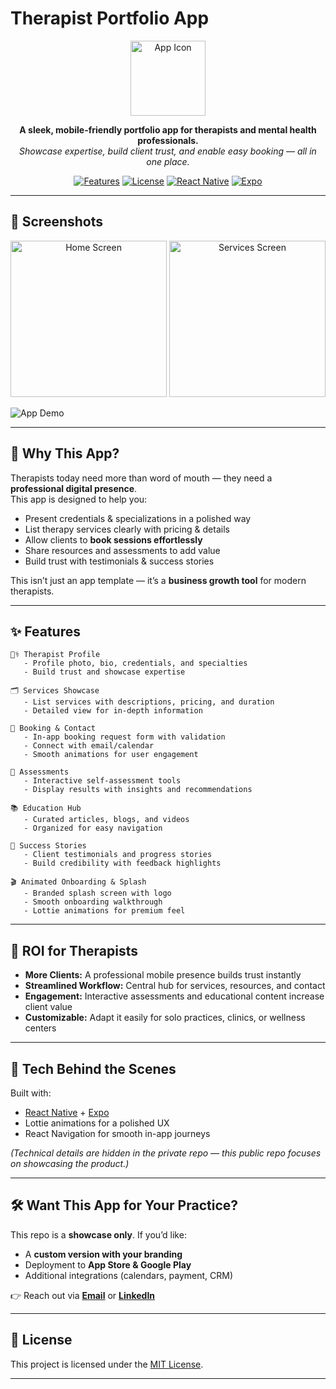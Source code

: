
# Therapist Portfolio App


<p align="center">
   <img src="assets/app-icon-design.svg" alt="App Icon" width="120"/>
</p>

<p align="center">
   <b>A sleek, mobile-friendly portfolio app for therapists and mental health professionals.</b><br>
   <i>Showcase expertise, build client trust, and enable easy booking — all in one place.</i>
</p>

<p align="center">
   <a href="#features"><img src="https://img.shields.io/badge/Features-7+-blue" alt="Features"/></a>
   <a href="LICENSE"><img src="https://img.shields.io/badge/License-MIT-green.svg" alt="License"/></a>
   <a href="https://reactnative.dev/"><img src="https://img.shields.io/badge/Built_with-React_Native-blue?logo=react" alt="React Native"/></a>
   <a href="https://expo.dev/"><img src="https://img.shields.io/badge/Expo-SDK_53-black?logo=expo" alt="Expo"/></a>
</p>

---

## 📸 Screenshots

<p align="center">
   <img src="assets/screenshot-home.png" alt="Home Screen" width="250"/>
   <img src="assets/screenshot-services.png" alt="Services Screen" width="250"/>
</p>

<!-- Optionally, add a GIF demo -->
![App Demo](assets/demo.gif)

---

## 🚀 Why This App?

Therapists today need more than word of mouth — they need a **professional digital presence**.  
This app is designed to help you:  

- Present credentials & specializations in a polished way  
- List therapy services clearly with pricing & details  
- Allow clients to **book sessions effortlessly**  
- Share resources and assessments to add value  
- Build trust with testimonials & success stories  

This isn’t just an app template — it’s a **business growth tool** for modern therapists.

---

## ✨ Features

```text
🧑‍⚕️ Therapist Profile
   - Profile photo, bio, credentials, and specialties
   - Build trust and showcase expertise

🗂️ Services Showcase
   - List services with descriptions, pricing, and duration
   - Detailed view for in-depth information

📅 Booking & Contact
   - In-app booking request form with validation
   - Connect with email/calendar
   - Smooth animations for user engagement

📝 Assessments
   - Interactive self-assessment tools
   - Display results with insights and recommendations

📚 Education Hub
   - Curated articles, blogs, and videos
   - Organized for easy navigation

🌟 Success Stories
   - Client testimonials and progress stories
   - Build credibility with feedback highlights

🎬 Animated Onboarding & Splash
   - Branded splash screen with logo
   - Smooth onboarding walkthrough
   - Lottie animations for premium feel

```
---

## 🎯 ROI for Therapists

- **More Clients:** A professional mobile presence builds trust instantly  
- **Streamlined Workflow:** Central hub for services, resources, and contact  
- **Engagement:** Interactive assessments and educational content increase client value  
- **Customizable:** Adapt it easily for solo practices, clinics, or wellness centers  

---

## 🔧 Tech Behind the Scenes

Built with:  
- [React Native](https://reactnative.dev/) + [Expo](https://expo.dev/)  
- Lottie animations for a polished UX  
- React Navigation for smooth in-app journeys  

*(Technical details are hidden in the private repo — this public repo focuses on showcasing the product.)*

---

## 🛠️ Want This App for Your Practice?

This repo is a **showcase only**. If you’d like:  
- A **custom version with your branding**  
- Deployment to **App Store & Google Play**  
- Additional integrations (calendars, payment, CRM)  

👉 Reach out via **[Email](mailto:your-email@example.com)** or **[LinkedIn](https://linkedin.com/in/your-linkedin)**  

---

## 📄 License

This project is licensed under the [MIT License](LICENSE).  

---
